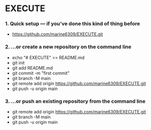 # EXECUTE

### 1. Quick setup — if you’ve done this kind of thing before
- https://github.com/marine6309/EXECUTE.git


### 2. …or create a new repository on the command line
- echo "# EXECUTE" >> README.md
- git init
- git add README.md
- git commit -m "first commit"
- git branch -M main
- git remote add origin https://github.com/marine6309/EXECUTE.git
- git push -u origin main


### 3. …or push an existing repository from the command line
- git remote add origin https://github.com/marine6309/EXECUTE.git
- git branch -M main
- git push -u origin main

